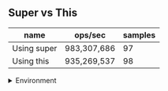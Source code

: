 ## Super vs This

|name|ops/sec|samples|
|-|-|-|
|Using super|983,307,686|97|
|Using this|935,269,537|98|


<details>
<summary>Environment</summary>

* __Machine:__ linux x64 | 4 vCPUs | 15.2GB Mem
* __Run:__ Sat May 04 2024 01:58:28 GMT+0000 (Coordinated Universal Time)
</details>

<!--
{"environment":{"platform":"linux","arch":"x64","cpus":4,"totalMemory":15.245216369628906},"benchmarks":[{"name":"Using super","opsSec":983307685.8834267,"samples":6},{"name":"Using this","opsSec":935269537.1716014,"samples":8}]}-->
